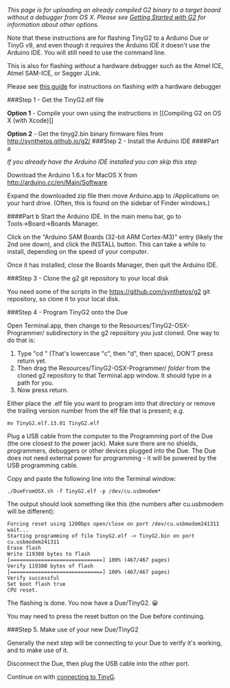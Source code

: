 _This page is for uploading an already compiled G2 binary to a target board without a debugger from OS X. Please see [Getting Started with G2](Getting-Started-with-G2) for information about other options._

Note that these instructions are for flashing TinyG2 to a Arduino Due or TinyG v9, and even though it *requires* the Arduino IDE it doesn't use the Arduino IDE. You will still need to use the command line.

This is also for flashing *without* a hardware debugger such as the Atmel ICE, Atmel SAM-ICE, or Segger JLink.

Please see [this guide](Debugging-G2-on-OSX-with-GDB-and-Atmel-ICE#flashing-the-firmware-onto-the-board) for instructions on flashing *with* a hardware debugger

###Step 1 - Get the TinyG2.elf file

**Option 1** - Compile your own using the instructions in [[Compiling G2 on OS X (with Xcode)]]

**Option 2** - Get the tinyg2.bin binary firmware files from http://synthetos.github.io/g2/
###Step 2 - Install the Arduino IDE
####Part a

_If you already have the Arduino IDE installed you can skip this step_

Download the Arduino 1.6.x for MacOS X from http://arduino.cc/en/Main/Software

Expand the downloaded zip file then move Arduino.app to /Applications on your hard drive. (Often, this is found on the sidebar of Finder windows.)

####Part b
Start the Arduino IDE.  In the main menu bar, go to Tools→Board→Boards Manager.

Click on the "Arduino SAM Boards (32-bit ARM Cortex-M3)" entry (likely the 2nd one down), and click the INSTALL button.  This can take a while to install, depending on the speed of your computer.

Once it has installed, close the Boards Manager, then quit the Arduino IDE.

###Step 3 - Clone the g2 git repository to your local disk

You need some of the scripts in the https://github.com/synthetos/g2 git repository, so clone it to your local disk.

###Step 4 - Program TinyG2 onto the Due

Open Terminal.app, then change to the Resources/TinyG2-OSX-Programmer/ subdirectory in the g2 repository you just cloned.  One way to do that is:

1. Type "cd " (That's lowercase "c", then "d", then space), DON'T press return yet.
2. Then drag the Resources/TinyG2-OSX-Programmer/ *folder* from the cloned g2 repository to that Terminal.app window. It should type in a path for you.
3. Now press return.

Either place the .elf file you want to program into that directory or remove the trailing version number from the elf file that is present; e.g. 

	mv TinyG2.elf.13.01 TinyG2.elf

Plug a USB cable from the computer to the Programming port of the Due (the one closest to the power jack). Make sure there are no shields, programmers, debuggers or other devices plugged into the Due. The Due does not need external power for programming - it will be powered by the USB programming cable.

Copy and paste the following line into the Terminal window:

	./DueFromOSX.sh -f TinyG2.elf -p /dev/cu.usbmodem*

The output should look something like this (the numbers after cu.usbmodem will be different):

	Forcing reset using 1200bps open/close on port /dev/cu.usbmodem241311
	wait...
	Starting programming of file TinyG2.elf -> TinyG2.bin on port cu.usbmodem241311
	Erase flash
	Write 119380 bytes to flash
	[==============================] 100% (467/467 pages)
	Verify 119380 bytes of flash
	[==============================] 100% (467/467 pages)
	Verify successful
	Set boot flash true
	CPU reset.

The flashing is done.  You now have a Due/TinyG2. :grinning:

You may need to press the reset button on the Due before continuing.

###Step 5.  Make use of your new Due/TinyG2

Generally the next step will be connecting to your Due to verify it's working, and to make use of it.

Disconnect the Due, then plug the USB cable into the other port.

Continue on with [connecting to TinyG](https://github.com/synthetos/g2/wiki/Connecting-to-TinyG).